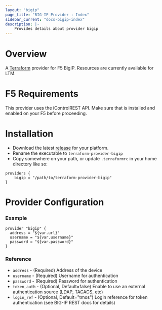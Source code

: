 ```yaml
---
layout: "bigip"
page_title: "BIG-IP Provider : Index"
sidebar_current: "docs-bigip-index"
description: |-
    Provides details about provider bigip
---
```


# Overview

A [Terraform](terraform.io) provider for F5 BigIP. Resources are currently available for LTM.

# F5 Requirements

This provider uses the iControlREST API. Make sure that is installed and enabled on your F5 before proceeding.

# Installation

 - Download the latest [release](https://github.com/DealerDotCom/terraform-provider-bigip/releases) for your platform.
 - Rename the executable to `terraform-provider-bigip`
 - Copy somewhere on your path, or update `.terraformrc` in your home directory like so:

```
providers {
	bigip = "/path/to/terraform-provider-bigip"
}
```

# Provider Configuration

### Example

```
provider "bigip" {
  address = "${var.url}"
  username = "${var.username}"
  password = "${var.password}"
}
```

### Reference

- `address` - (Required) Address of the device
- `username` - (Required) Username for authentication
- `password` - (Required) Password for authentication
- `token_auth` - (Optional, Default=false) Enable to use an external authentication source (LDAP, TACACS, etc)
- `login_ref` - (Optional, Default="tmos") Login reference for token authentication (see BIG-IP REST docs for details)
